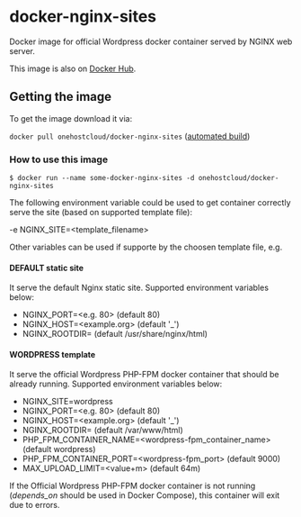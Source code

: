 # docker-nginx-sites

Docker image for official Wordpress docker container served by NGINX web server.

This image is also on [Docker Hub].

## Getting the image

To get the image download it via:

`docker pull onehostcloud/docker-nginx-sites` ([automated build][Docker Hub])

[Docker Hub]: https://hub.docker.com/r/onehostcloud/docker-nginx-sites/

### How to use this image

`$ docker run --name some-docker-nginx-sites -d onehostcloud/docker-nginx-sites`

The following environment variable could be used to get container correctly serve the site (based on supported template file):

-e NGINX_SITE=<template_filename>

Other variables can be used if supporte by the choosen template file, e.g.

#### DEFAULT static site
It serve the default Nginx static site. Supported environment variables below:

- NGINX_PORT=<e.g. 80> (default 80)
- NGINX_HOST=<example.org> (default '_')
- NGINX_ROOTDIR=<path> (default /usr/share/nginx/html)

#### WORDPRESS template

It serve the official Wordpress PHP-FPM docker container that should be already running. Supported environment variables below:

- NGINX_SITE=wordpress
- NGINX_PORT=<e.g. 80> (default 80)
- NGINX_HOST=<example.org> (default '_')
- NGINX_ROOTDIR=<path> (default /var/www/html)
- PHP_FPM_CONTAINER_NAME=<wordpress-fpm_container_name> (default wordpress)
- PHP_FPM_CONTAINER_PORT=<wordpress-fpm_port> (default 9000)
- MAX_UPLOAD_LIMIT=<value+m> (default 64m)

If the Official Wordpress PHP-FPM docker container is not running (*depends_on* should be used in Docker Compose), this container will exit due to errors.

